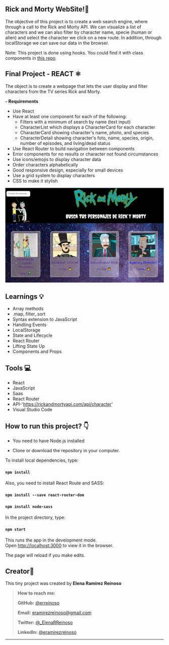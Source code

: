 ## Rick and Morty WebSite!🚀

The objective of this project is to create a web search engine, where through a call to the Rick and Morty API.
We can visualize a list of characters and we can also filter by character name, specie (human or alien) and select the character we click on a new route.
In addition, through localStorage we can save our data in the browser.

Note: This project is done using hooks. You could find it with class components in [this repo](https://github.com/erreinoso/Rick-and-Morty-characters-website-class-component).

## Final Project - REACT ⚛️

The object is to create a webpage that lets the user display and filter characters from the TV series Rick and Morty.

**- Requirements**

- Use React
- Have at least one component for each of the following:
  - Filters with a minimum of search by name (text input)
  - CharacterList which displays a CharacterCard for each character
  - CharacterCard showing character's name, photo, and species
  - CharacterDetail showing character's foto, name, species, origin, number of episodes, and living/dead status
- Use React Router to build navigation between components
- Error components for no results or character not found circumstances
- Use icons/emojis to display character data
- Order characters alphabetically
- Good responsive design, especially for small devices
- Use a grid system to display characters
- CSS to make it stylish

![screenshot of search page](https://github.com/erreinoso/Rick-and-Morty-characters-website/blob/master/RickMorty-Git.PNG)

## Learnings 💡

- Array methods
- .map,.filter,.sort
- Syntax extension to JavaScript
- Handling Events
- LocalStorage
- State and Lifecycle
- React Router
- Lifting State Up
- Components and Props

## Tools 💻

- React
- JavaScript
- Saas
- React Router
- API-'https://rickandmortyapi.com/api/character'
- Visual Studio Code

## How to run this project? :point_down:

- You need to have Node.js installed

- Clone or download the repository in your computer.

To install local dependencies, type:

#### `npm install`

Also, you need to install React Route and SASS:

#### `npm install --save react-router-dom`

#### `npm install node-sass`

In the project directory, type:

#### `npm start`

This runs the app in the development mode.<br />
Open [http://localhost:3000](http://localhost:3000) to view it in the browser.

The page will reload if you make edits.<br />

## Creator👋

This tiny project was created by **Elena Ramírez Reinoso**

> **How to reach me:**
>
> **GitHub:** [@erreinoso](https://github.com/erreinoso)
>
> **Email:** <eramirezreinoso@gmail.com>
>
> **Twitter:** [@\_ElenaRReinoso](https://twitter.com/_ElenaRReinoso)
>
> **LinkedIn:** [@eramirezreinoso](https://www.linkedin.com/in/eramirezreinoso/)

---
